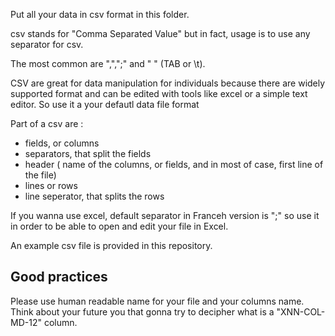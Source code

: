 Put all your data in csv format in this folder.

csv stands for "Comma Separated Value" but in fact, usage is to use any separator for csv.

The most common are ",",";" and "   " (TAB or \t).

CSV are great for data manipulation for individuals because there are widely supported format and can be edited with tools like excel or a simple text editor. So use it a your defautl data file format


Part of a csv are :

- fields, or columns
- separators, that split the fields
- header ( name of the columns, or fields, and in most of case, first line of the file)
- lines or rows
- line seperator, that splits the rows


If you wanna use excel, default separator in Franceh version is ";" so use it in order to be able to open and edit your file in Excel.

An example csv file is provided in this repository.


## Good practices

Please use human readable name for your file and your columns name. Think about your future you that gonna try to decipher what is a "XNN-COL-MD-12" column.